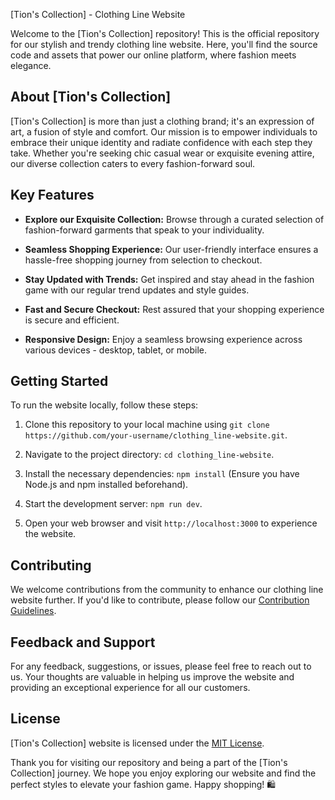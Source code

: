 [Tion's Collection] - Clothing Line Website

Welcome to the [Tion's Collection] repository! This is the official repository for our stylish and trendy clothing line website. Here, you'll find the source code and assets that power our online platform, where fashion meets elegance.

## About [Tion's Collection]

[Tion's Collection] is more than just a clothing brand; it's an expression of art, a fusion of style and comfort. Our mission is to empower individuals to embrace their unique identity and radiate confidence with each step they take. Whether you're seeking chic casual wear or exquisite evening attire, our diverse collection caters to every fashion-forward soul.

## Key Features

- **Explore our Exquisite Collection:** Browse through a curated selection of fashion-forward garments that speak to your individuality.

- **Seamless Shopping Experience:** Our user-friendly interface ensures a hassle-free shopping journey from selection to checkout.

- **Stay Updated with Trends:** Get inspired and stay ahead in the fashion game with our regular trend updates and style guides.

- **Fast and Secure Checkout:** Rest assured that your shopping experience is secure and efficient.

- **Responsive Design:** Enjoy a seamless browsing experience across various devices - desktop, tablet, or mobile.

## Getting Started

To run the website locally, follow these steps:

1. Clone this repository to your local machine using `git clone https://github.com/your-username/clothing_line-website.git`.

2. Navigate to the project directory: `cd clothing_line-website`.

3. Install the necessary dependencies: `npm install` (Ensure you have Node.js and npm installed beforehand).

4. Start the development server: `npm run dev`.

5. Open your web browser and visit `http://localhost:3000` to experience the website.

## Contributing

We welcome contributions from the community to enhance our clothing line website further. If you'd like to contribute, please follow our [Contribution Guidelines](CONTRIBUTING.md).

## Feedback and Support

For any feedback, suggestions, or issues, please feel free to reach out to us. Your thoughts are valuable in helping us improve the website and providing an exceptional experience for all our customers.

## License

[Tion's Collection] website is licensed under the [MIT License](LICENSE).

Thank you for visiting our repository and being a part of the [Tion's Collection] journey. We hope you enjoy exploring our website and find the perfect styles to elevate your fashion game. Happy shopping! 🛍️
